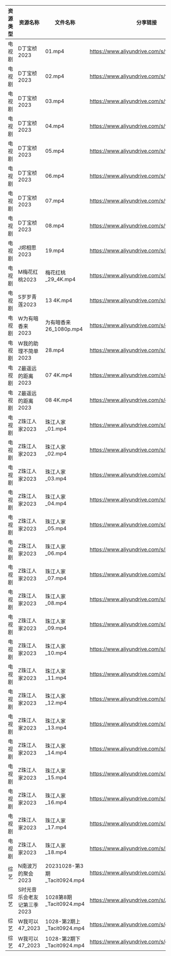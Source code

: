| 资源类型 | 资源名称             | 文件名称                       | 分享链接                                      | 更新时间       |
| ---- | ---------------- | -------------------------- | ----------------------------------------- | ---------- |
| 电视剧  | D丁宝桢2023         | 01.mp4                     | https://www.aliyundrive.com/s/yVqFFq7C8oR | 2023-10-29 |
| 电视剧  | D丁宝桢2023         | 02.mp4                     | https://www.aliyundrive.com/s/yVqFFq7C8oR | 2023-10-29 |
| 电视剧  | D丁宝桢2023         | 03.mp4                     | https://www.aliyundrive.com/s/yVqFFq7C8oR | 2023-10-29 |
| 电视剧  | D丁宝桢2023         | 04.mp4                     | https://www.aliyundrive.com/s/yVqFFq7C8oR | 2023-10-29 |
| 电视剧  | D丁宝桢2023         | 05.mp4                     | https://www.aliyundrive.com/s/yVqFFq7C8oR | 2023-10-29 |
| 电视剧  | D丁宝桢2023         | 06.mp4                     | https://www.aliyundrive.com/s/yVqFFq7C8oR | 2023-10-29 |
| 电视剧  | D丁宝桢2023         | 07.mp4                     | https://www.aliyundrive.com/s/yVqFFq7C8oR | 2023-10-29 |
| 电视剧  | D丁宝桢2023         | 08.mp4                     | https://www.aliyundrive.com/s/yVqFFq7C8oR | 2023-10-29 |
| 电视剧  | J烬相思2023         | 19.mp4                     | https://www.aliyundrive.com/s/jDrQAJWa7z4 | 2023-10-29 |
| 电视剧  | M梅花红桃2023        | 梅花红桃_29_4K.mp4             | https://www.aliyundrive.com/s/NWaYMyQrUyF | 2023-10-29 |
| 电视剧  | S岁岁青莲2023        | 13 4K.mp4                  | https://www.aliyundrive.com/s/rmNksMTm4rs | 2023-10-29 |
| 电视剧  | W为有暗香来2023       | 为有暗香来 26_1080p.mp4         | https://www.aliyundrive.com/s/cMd3cbZGjEJ | 2023-10-29 |
| 电视剧  | W我的助理不简单2023     | 28.mp4                     | https://www.aliyundrive.com/s/3yG7nVqfV6i | 2023-10-29 |
| 电视剧  | Z最遥远的距离2023      | 07 4K.mp4                  | https://www.aliyundrive.com/s/cjAAbiCD2y3 | 2023-10-29 |
| 电视剧  | Z最遥远的距离2023      | 08 4K.mp4                  | https://www.aliyundrive.com/s/cjAAbiCD2y3 | 2023-10-29 |
| 电视剧  | Z珠江人家2023        | 珠江人家_01.mp4                | https://www.aliyundrive.com/s/B45dwmfUKGQ | 2023-10-29 |
| 电视剧  | Z珠江人家2023        | 珠江人家_02.mp4                | https://www.aliyundrive.com/s/B45dwmfUKGQ | 2023-10-29 |
| 电视剧  | Z珠江人家2023        | 珠江人家_03.mp4                | https://www.aliyundrive.com/s/B45dwmfUKGQ | 2023-10-29 |
| 电视剧  | Z珠江人家2023        | 珠江人家_04.mp4                | https://www.aliyundrive.com/s/B45dwmfUKGQ | 2023-10-29 |
| 电视剧  | Z珠江人家2023        | 珠江人家_05.mp4                | https://www.aliyundrive.com/s/B45dwmfUKGQ | 2023-10-29 |
| 电视剧  | Z珠江人家2023        | 珠江人家_06.mp4                | https://www.aliyundrive.com/s/B45dwmfUKGQ | 2023-10-29 |
| 电视剧  | Z珠江人家2023        | 珠江人家_07.mp4                | https://www.aliyundrive.com/s/B45dwmfUKGQ | 2023-10-29 |
| 电视剧  | Z珠江人家2023        | 珠江人家_08.mp4                | https://www.aliyundrive.com/s/B45dwmfUKGQ | 2023-10-29 |
| 电视剧  | Z珠江人家2023        | 珠江人家_09.mp4                | https://www.aliyundrive.com/s/B45dwmfUKGQ | 2023-10-29 |
| 电视剧  | Z珠江人家2023        | 珠江人家_10.mp4                | https://www.aliyundrive.com/s/B45dwmfUKGQ | 2023-10-29 |
| 电视剧  | Z珠江人家2023        | 珠江人家_11.mp4                | https://www.aliyundrive.com/s/B45dwmfUKGQ | 2023-10-29 |
| 电视剧  | Z珠江人家2023        | 珠江人家_12.mp4                | https://www.aliyundrive.com/s/B45dwmfUKGQ | 2023-10-29 |
| 电视剧  | Z珠江人家2023        | 珠江人家_13.mp4                | https://www.aliyundrive.com/s/B45dwmfUKGQ | 2023-10-29 |
| 电视剧  | Z珠江人家2023        | 珠江人家_14.mp4                | https://www.aliyundrive.com/s/B45dwmfUKGQ | 2023-10-29 |
| 电视剧  | Z珠江人家2023        | 珠江人家_15.mp4                | https://www.aliyundrive.com/s/B45dwmfUKGQ | 2023-10-29 |
| 电视剧  | Z珠江人家2023        | 珠江人家_16.mp4                | https://www.aliyundrive.com/s/B45dwmfUKGQ | 2023-10-29 |
| 电视剧  | Z珠江人家2023        | 珠江人家_17.mp4                | https://www.aliyundrive.com/s/B45dwmfUKGQ | 2023-10-29 |
| 电视剧  | Z珠江人家2023        | 珠江人家_18.mp4                | https://www.aliyundrive.com/s/B45dwmfUKGQ | 2023-10-29 |
| 综艺   | N南波万的聚会2023      | 20231028-第3期_Tacit0924.mp4 | https://www.aliyundrive.com/s/aX1cUAahbiY | 2023-10-29 |
| 综艺   | S时光音乐会老友记第三季2023 | 1028第8期_Tacit0924.mp4      | https://www.aliyundrive.com/s/A8SsNUgtosB | 2023-10-29 |
| 综艺   | W我可以47_2023      | 1028-第2期上_Tacit0924.mp4    | https://www.aliyundrive.com/s/gJexcigG6Qr | 2023-10-29 |
| 综艺   | W我可以47_2023      | 1028-第2期下_Tacit0924.mp4    | https://www.aliyundrive.com/s/gJexcigG6Qr | 2023-10-29 |
